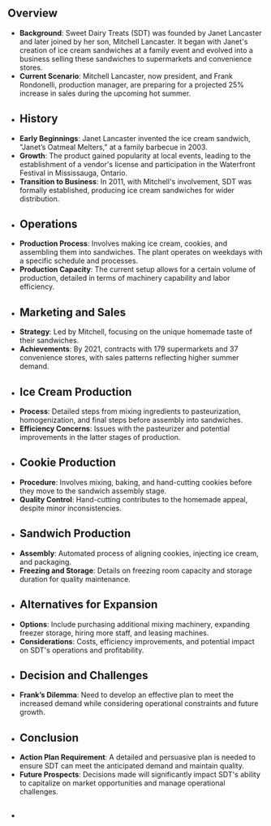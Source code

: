 ## Overview
- **Background**: Sweet Dairy Treats (SDT) was founded by Janet Lancaster and later joined by her son, Mitchell Lancaster. It began with Janet's creation of ice cream sandwiches at a family event and evolved into a business selling these sandwiches to supermarkets and convenience stores.
- **Current Scenario**: Mitchell Lancaster, now president, and Frank Rondonelli, production manager, are preparing for a projected 25% increase in sales during the upcoming hot summer.
- ## History
- **Early Beginnings**: Janet Lancaster invented the ice cream sandwich, "Janet’s Oatmeal Melters," at a family barbecue in 2003.
- **Growth**: The product gained popularity at local events, leading to the establishment of a vendor's license and participation in the Waterfront Festival in Mississauga, Ontario.
- **Transition to Business**: In 2011, with Mitchell's involvement, SDT was formally established, producing ice cream sandwiches for wider distribution.
- ## Operations
- **Production Process**: Involves making ice cream, cookies, and assembling them into sandwiches. The plant operates on weekdays with a specific schedule and processes.
- **Production Capacity**: The current setup allows for a certain volume of production, detailed in terms of machinery capability and labor efficiency.
- ## Marketing and Sales
- **Strategy**: Led by Mitchell, focusing on the unique homemade taste of their sandwiches.
- **Achievements**: By 2021, contracts with 179 supermarkets and 37 convenience stores, with sales patterns reflecting higher summer demand.
- ## Ice Cream Production
- **Process**: Detailed steps from mixing ingredients to pasteurization, homogenization, and final steps before assembly into sandwiches.
- **Efficiency Concerns**: Issues with the pasteurizer and potential improvements in the latter stages of production.
- ## Cookie Production
- **Procedure**: Involves mixing, baking, and hand-cutting cookies before they move to the sandwich assembly stage.
- **Quality Control**: Hand-cutting contributes to the homemade appeal, despite minor inconsistencies.
- ## Sandwich Production
- **Assembly**: Automated process of aligning cookies, injecting ice cream, and packaging.
- **Freezing and Storage**: Details on freezing room capacity and storage duration for quality maintenance.
- ## Alternatives for Expansion
- **Options**: Include purchasing additional mixing machinery, expanding freezer storage, hiring more staff, and leasing machines.
- **Considerations**: Costs, efficiency improvements, and potential impact on SDT's operations and profitability.
- ## Decision and Challenges
- **Frank’s Dilemma**: Need to develop an effective plan to meet the increased demand while considering operational constraints and future growth.
- ## Conclusion
- **Action Plan Requirement**: A detailed and persuasive plan is needed to ensure SDT can meet the anticipated demand and maintain quality.
- **Future Prospects**: Decisions made will significantly impact SDT's ability to capitalize on market opportunities and manage operational challenges.
- ##